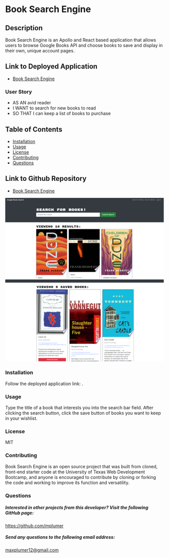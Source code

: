# Book Search Engine 

## Description 
Book Search Engine is an Apollo and React based application that allows users to browse Google Books API and choose books to save and display in their own, unique account pages. 

 ## Link to Deployed Application
* [Book Search Engine]()
### User Story
* AS AN avid reader
* I WANT to search for new books to read
* SO THAT I can keep a list of books to purchase 

## Table of Contents
* [Installation](#installation) 
* [Usage](#usage) 
* [License](#license) 
* [Contributing](#contributing)
* [Questions](#questions)

## Link to Github Repository
* [Book Search Engine](https://github.com/mplumer/book-search-engine)

![Screenshot](client/public/assets/images/Screenshot2.png)
![Screenshot](client/public/assets/images/Screenshot1.png)
 
### Installation
Follow the deployed application link: . 

### Usage
Type the title of a book that interests you into the search bar field. After clicking the search button, click the save button of books you want to keep in your wishlist.  

### License
MIT
  
### Contributing
Book Search Engine is an open source project that was built from cloned, front-end starter code at the University of Texas Web Development Bootcamp, and anyone is encouraged to contribute by cloning or forking the code and working to improve its function and versatility.

### Questions
    
##### Interested in other projects from this developer? Visit the following GitHub page:
https://github.com/mplumer
    
##### Send any questions to the following email address:
maxplumer12@gmail.com
